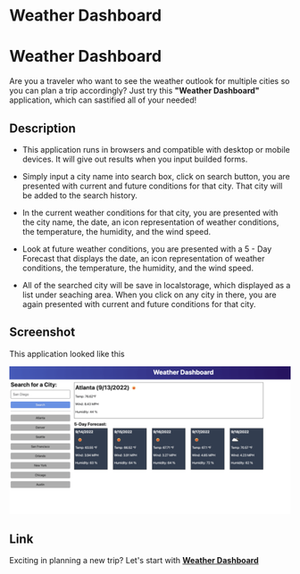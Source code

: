 # Weather Dashboard
# Weather Dashboard
Are you a traveler who want to see the weather outlook for multiple cities so you can plan a trip accordingly?
Just try this **"Weather Dashboard"** application, which can sastified all of your needed!

## Description
- This application runs in browsers and compatible with desktop or mobile devices. It will give out results when you input builded forms.

- Simply input a city name into search box, click on search button, you are presented with current and future conditions for that city. That city will be added to the search history.

- In the current weather conditions for that city, you are presented with the city name, the date, an icon representation of weather conditions, the temperature, the humidity, and the wind speed.

- Look at future weather conditions, you are presented with a 5 - Day Forecast that displays the date, an icon representation of weather conditions, the temperature, the humidity, and the wind speed.

- All of the searched city will be save in localstorage, which displayed as a list under seaching area. When you click on any city in there, you are again presented with current and future conditions for that city.

## Screenshot
This application looked like this

![Mock Up Image](https://github.com/ttngbt06/TN-Weather-Dashboard/blob/main/assets/Image/demo.png)

## Link

Exciting in planning a new trip? Let's start with **[Weather Dashboard](https://ttngbt06.github.io/TN-Weather-Dashboard/)**
